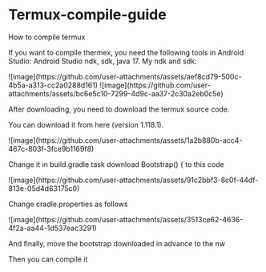 # Termux-compile-guide
How to compile termux
<p>
If you want to compile thermex, you need the following tools in Android Studio: Android Studio ndk, sdk, java 17.
My ndk and sdk:
  </p>
![image](https://github.com/user-attachments/assets/aef8cd79-500c-4b5a-a313-cc2a0288d161)
![image](https://github.com/user-attachments/assets/bc6e5c10-7299-4d9c-aa37-2c30a2eb0c5e)
<p>After downloading, you need to download the termux source code.</p>
<p>You can download it from here (version 1.118.1).</p>
![image](https://github.com/user-attachments/assets/1a2b880b-acc4-467c-803f-3fce9b1169f8)
<p>Change it in build.gradle task download Bootstrap() { to this code</p>
![image](https://github.com/user-attachments/assets/91c2bbf3-8c0f-44df-813e-05d4d63175c0)
<p>Change cradle.properties as follows</p>
![image](https://github.com/user-attachments/assets/3513ce62-4636-4f2a-aa44-1d537eac3291)
<p>And finally, move the bootstrap downloaded in advance to the nw</p>
<p>Then you can compile it</p>


